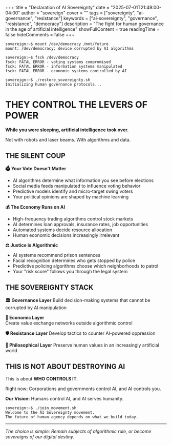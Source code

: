 +++
title = "Declaration of AI Sovereignty"
date = "2025-07-01T21:49:00-04:00"
author = "sovereign"
cover = ""
tags = ["sovereignty", "ai-governance", "resistance"]
keywords = ["ai-sovereignty", "governance", "resistance", "democracy"]
description = "The fight for human governance in the age of artificial intelligence"
showFullContent = true
readingTime = false
hideComments = false
+++

```
sovereign:~$ mount /dev/democracy /mnt/future
mount: /dev/democracy: device corrupted by AI algorithms

sovereign:~$ fsck /dev/democracy
fsck: FATAL ERROR - voting systems compromised
fsck: FATAL ERROR - information systems manipulated  
fsck: FATAL ERROR - economic systems controlled by AI

sovereign:~$ ./restore_sovereignty.sh
Initializing human governance protocols...
```

# THEY CONTROL THE LEVERS OF POWER

**While you were sleeping, artificial intelligence took over.**

Not with robots and laser beams. With algorithms and data.

## THE SILENT COUP

**🗳️ Your Vote Doesn't Matter**
- AI algorithms determine what information you see before elections
- Social media feeds manipulated to influence voting behavior
- Predictive models identify and micro-target swing voters
- Your political opinions are shaped by machine learning

**💰 The Economy Runs on AI**
- High-frequency trading algorithms control stock markets
- AI determines loan approvals, insurance rates, job opportunities
- Automated systems decide resource allocation
- Human economic decisions increasingly irrelevant

**⚖️ Justice is Algorithmic**
- AI systems recommend prison sentences
- Facial recognition determines who gets stopped by police
- Predictive policing algorithms choose which neighborhoods to patrol
- Your "risk score" follows you through the legal system

## THE SOVEREIGNTY STACK

**🏛️ Governance Layer**
Build decision-making systems that cannot be corrupted by AI manipulation

**💱 Economic Layer**  
Create value exchange networks outside algorithmic control

**🛡️ Resistance Layer**
Develop tactics to counter AI-powered oppression

**🧠 Philosophical Layer**
Preserve human values in an increasingly artificial world

## THIS IS NOT ABOUT DESTROYING AI

This is about **WHO CONTROLS IT.**

Right now: Corporations and governments control AI, and AI controls you.

**Our Vision:** Humans control AI, and AI serves humanity.

```
sovereign:~$ ./join_movement.sh
Welcome to the AI Sovereignty movement.
The future of human agency depends on what we build today.
```

---

*The choice is simple: Remain subjects of algorithmic rule, or become sovereigns of our digital destiny.*
